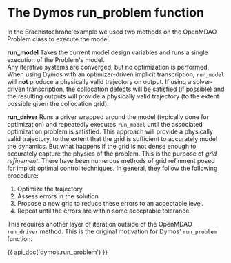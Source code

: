 # The Dymos run_problem function

In the Brachistochrone example we used two methods on the OpenMDAO Problem class to execute the model.

**run_model** Takes the current model design variables and runs a single execution of the Problem's model.  
Any iterative systems are converged, but no optimization is performed.
When using Dymos with an optimizer-driven implicit transcription, `run_model` will **not** produce a physically valid trajectory on output.
If using a solver-driven transcription, the collocation defects will be satisfied (if possible) and the resulting outputs will provide a physically valid trajectory (to the extent possible given the collocation grid).


**run_driver** Runs a driver wrapped around the model (typically done for optimization) and repeatedly executes `run_model` until the associated optimization problem is satisfied.
This approach will provide a physically valid trajectory, to the extent that the grid is sufficient to accurately model the dynamics.
But what happens if the grid is not dense enough to accurately capture the physics of the problem.
This is the purpose of _grid refinement_.
There have been numerous methods of grid refinment posed for implcit optimal control techniques.
In general, they follow the following procedure:

1. Optimize the trajectory
2. Assess errors in the solution
3. Propose a new grid to reduce these errors to an acceptable level.
4. Repeat until the errors are within some acceptable tolerance.

This requires another layer of iteration outside of the OpenMDAO `run_driver` method.
This is the original motivation for Dymos' `run_problem` function.

{{ api_doc('dymos.run_problem') }}



